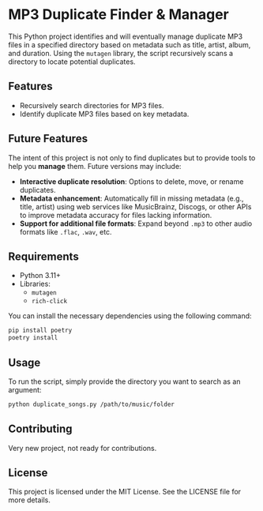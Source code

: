 # MP3 Duplicate Finder & Manager

This Python project identifies and will eventually manage duplicate MP3 files in a specified directory based on metadata such as title, artist, album, and duration. Using the `mutagen` library, the script recursively scans a directory to locate potential duplicates.

## Features

- Recursively search directories for MP3 files.
- Identify duplicate MP3 files based on key metadata.

## Future Features

The intent of this project is not only to find duplicates but to provide tools to help you **manage** them. Future versions may include:

- **Interactive duplicate resolution**: Options to delete, move, or rename duplicates.
- **Metadata enhancement**: Automatically fill in missing metadata (e.g., title, artist) using web services like MusicBrainz, Discogs, or other APIs to improve metadata accuracy for files lacking information.
- **Support for additional file formats**: Expand beyond `.mp3` to other audio formats like `.flac`, `.wav`, etc.

## Requirements

- Python 3.11+
- Libraries:
  - `mutagen`
  - `rich-click`

You can install the necessary dependencies using the following command:

```bash
pip install poetry
poetry install
```

## Usage
To run the script, simply provide the directory you want to search as an argument:

```bash
python duplicate_songs.py /path/to/music/folder
```

## Contributing
Very new project, not ready for contributions.

## License
This project is licensed under the MIT License. See the LICENSE file for more details.
